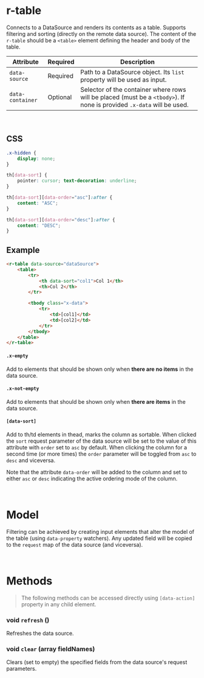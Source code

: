 # r-table

Connects to a DataSource and renders its contents as a table. Supports filtering and sorting (directly on the remote data source). The content of the `r-table` should be a `<table>` element defining the header and body of the table.

|Attribute|Required|Description
|---------|--------|-----------
|`data-source`|Required|Path to a DataSource object. Its `list` property will be used as input.
|`data-container`|Optional|Selector of the container where rows will be placed (must be a `<tbody>`). If none is provided `.x-data` will be used.

<br/>

## CSS

```css
.x-hidden {
    display: none;
}

th[data-sort] {
    pointer: cursor; text-decoration: underline;
}

th[data-sort][data-order="asc"]:after {
    content: "ASC";
}

th[data-sort][data-order="desc"]:after {
    content: "DESC";
}
```

## Example

```html
<r-table data-source="dataSource">
    <table>
        <tr>
            <th data-sort="col1">Col 1</th>
            <th>Col 2</th>
        </tr>

        <tbody class="x-data">
            <tr>
                <td>[col1]</td>
                <td>[col2]</td>
            </tr>
        </tbody>
    </table>
</r-table>
```

#### `.x-empty`
Add to elements that should be shown only when **there are no items** in the data source.

#### `.x-not-empty`
Add to elements that should be shown only when **there are items** in the data source.

#### `[data-sort]`
Add to th/td elements in thead, marks the column as sortable. When clicked the `sort` request parameter of the data source will be set to the value of this attribute with `order` set to `asc` by default. When clicking the column for a second time (or more times) the `order` parameter will be toggled from `asc` to `desc` and viceversa.

Note that the attribute `data-order` will be added to the column and set to either `asc` or `desc` indicating the active ordering mode of the column.

<br/>

# Model

Filtering can be achieved by creating input elements that alter the model of the table (using `data-property` watchers). Any updated field will be copied to the `request` map of the data source (and viceversa).

<br/>

# Methods

> The following methods can be accessed directly using `[data-action]` property in any child element.

### void `refresh` ()
Refreshes the data source.

### void `clear` (array fieldNames)
Clears (set to empty) the specified fields from the data source's request parameters.

